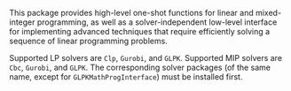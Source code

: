 This package provides high-level
one-shot functions for linear and mixed-integer programming,
as well as a solver-independent low-level interface for implementing advanced techniques
that require efficiently solving a sequence of linear programming problems.

Supported LP solvers are ``Clp``, ``Gurobi``, and ``GLPK``. Supported MIP solvers are ``Cbc``, ``Gurobi``, and ``GLPK``. The corresponding solver packages (of the same name, except for ``GLPKMathProgInterface``) must be installed first. 
